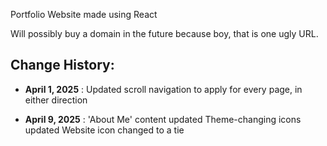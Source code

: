 Portfolio Website made using React

Will possibly buy a domain in the future because boy, that is one ugly URL.

## Change History:

- **April 1, 2025** : 
Updated scroll navigation to apply for every page, in either direction

- **April 9, 2025** : 
'About Me' content updated
Theme-changing icons updated
Website icon changed to a tie
